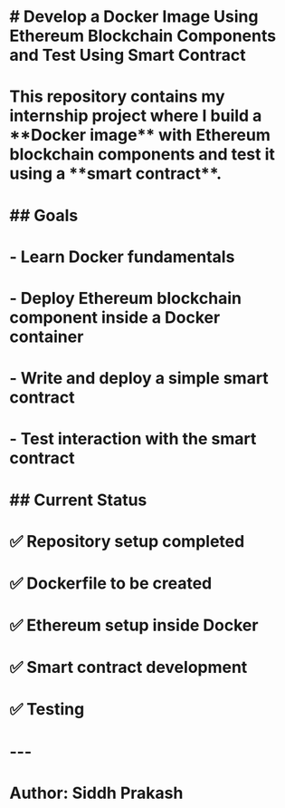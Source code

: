 ﻿# \# Develop a Docker Image Using Ethereum Blockchain Components and Test Using Smart Contract

# 

# This repository contains my internship project where I build a \*\*Docker image\*\* with Ethereum blockchain components and test it using a \*\*smart contract\*\*.

# 

# \## Goals

# \- Learn Docker fundamentals  

# \- Deploy Ethereum blockchain component inside a Docker container  

# \- Write and deploy a simple smart contract  

# \- Test interaction with the smart contract  

# 

# \## Current Status

# ✅ Repository setup completed  

# ✅ Dockerfile to be created  

# ✅ Ethereum setup inside Docker  

# ✅ Smart contract development  

# ✅ Testing  

# 

# ---

# 

# Author: Siddh Prakash




